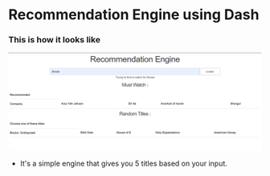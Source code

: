 # Recommendation Engine using Dash

### This is how it looks like

![dashboard](pic.png)

*  It's a simple engine that gives you 5 titles based on your input.


